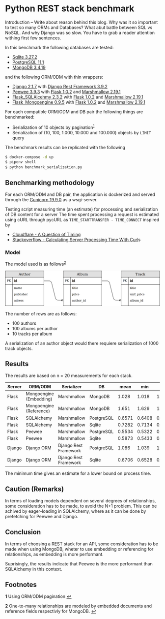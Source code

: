 # Python REST stack benchmark
Introduction – Write about reason behind this blog. Why was it so important to test so many ORMs and Databases? What abut battle between SQL vs NoSQL. And why Django was so slow. You have to grab a reader attention withing first few sentences.

In this benchmark the following databases are tested:
- [Sqlite 3.27.2](https://www.sqlite.org/)
- [PostgreSQL 11.1](https://hub.docker.com/_/postgres)
- [MongoDB 3.4.19](https://hub.docker.com/_/mongo)

and the following ORM/ODM with thin wrappers:
- [Django 2.1.7](https://djangoproject.com/) with [Django Rest Framework 3.9.2](https://django-rest-framework.org/)
- [Peewee 3.9.3](https://peewee-orm.com/) with [Flask 1.0.2](http://flask.pocoo.org/) and [Marshmallow 2.19.1](https://marshmallow.readthedocs.io/)
- [Flask_SQLAlcehmy 2.3.2](http://flask-sqlalchemy.pocoo.org/) with [Flask 1.0.2](http://flask.pocoo.org/) and [Marshmallow 2.19.1](https://marshmallow.readthedocs.io/)
- [Flask_Mongoengine 0.9.5](http://docs.mongoengine.org/projects/flask-mongoengine/) with [Flask 1.0.2](http://flask.pocoo.org/) and [Marshmallow 2.19.1](https://marshmallow.readthedocs.io/)

For each compatible ORM/ODM and DB pair the following things are benchmarked:
- Serialization of 10 objects by pagination<sup id="a1">[1](#f1)</sup>
- Serialization of (10, 100, 1.000, 10.000 and 100.000) objects by `LIMIT` query

The benchmark results can be replicated with the following
```bash
$ docker-compose -d up
$ pipenv shell
$ python benchmark_serialization.py
```

## Benchmarking methodology
For each ORM/ODM and DB pair, the application is dockerized and served through the [Gunicorn 19.9.0](https://gunicorn.org/) as a wsgi-server.

Testing script measuring time (an estimate) for processing and serialization of DB content for a server
The time spent processing a request is estimated using cURL through pycURL as `TIME_STARTTRANSFER - TIME_CONNECT` inspired by
- [Cloudflare - A Question of Timing](http://blog.cloudflare.com/a-question-of-timing/)
- [Stackoverflow - Calculating Server Processing Time With Curl](http://stackoverflow.com/questions/17638026/calculating-server-processing-time-with-curl)s


### Model
The model used is as follows<sup id="a2">[2](#f2)</sup>

![UML diagram of model](model.png)

The number of rows are as follows:
- 100 authors
- 100 albums per author
- 10 tracks per album

A serialization of an author object would there requiere serialization of 1000 track objects.

## Results
The results are based on n = 20 measurements for each stack.

| Server | ORM/ODM                 | Serializer            | DB         | mean   | min    | max    | std    |
|--------|-------------------------|-----------------------|------------|--------|--------|--------|--------|
| Flask  | Mongoengine (Embedding) | Marshmallow           | MongoDB    | 1.028  | 1.018  | 1.044  | 0.0068 |
| Flask  | Mongoengine (Reference) | Marshmallow           | MongoDB    | 1.651  | 1.629  | 1.677  | 0.015  |
| Flask  | SQLAlchemy              | Marshmallow           | PostgreSQL | 0.6571 | 0.6408 | 0.7192 | 0.017  |
| Flask  | SQLAlchemy              | Marshmallow           | Sqlite     | 0.7282 | 0.7134 | 0.7436 | 0.0094 |
| Flask  | Peewee                  | Marshmallow           | PostgreSQL | 0.5534 | 0.5322 | 0.5799 | 0.015  |
| Flask  | Peewee                  | Marshmallow           | Sqlite     | 0.5873 | 0.5433 | 0.5873 | 0.014  |
| Django | Django ORM              | Django Rest Framework | PostgreSQL | 1.086  | 1.039  | 1.221  | 0.055  |
| Django | Django ORM              | Django Rest Framework | Sqlite     | 0.6706 | 0.6528 | 0.7387 | 0.019  |

The minimum time gives an estimate for a lower bound on process time.


## Caution (Remarks)
In terms of loading models dependent on several degrees of relationships, some consideration has to be made, to avoid the N+1 problem.
This can be achived by eager-loading in SQLAlchemy, where as it can be done by prefetching for Peewee and Django.


## Conclusion
In terms of choosing a REST stack for an API, some consideration has to be made when using MongoDB, wheter to use embedding or referencing for relationships, as embedding is more performant.

Suprisingly, the results indicate that Peewee is the more performant than SQLAlchemy in this context.


## Footnotes
<b id="f1">1</b> Using ORM/ODM pagination [↩](#a1)

<b id="f2">2</b> One-to-many relationships are modeled by embedded documents and reference fields respectivly for MongoDB. [↩](#a2)